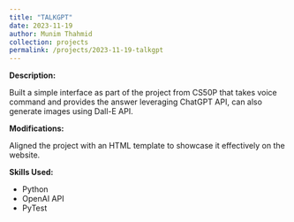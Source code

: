 ```yaml
---
title: "TALKGPT"
date: 2023-11-19
author: Munim Thahmid
collection: projects
permalink: /projects/2023-11-19-talkgpt
---
```


**Description:**

Built a simple interface as part of the project from CS50P that takes voice command and provides the answer leveraging ChatGPT API, can also generate images using Dall-E API.

**Modifications:**

Aligned the project with an HTML template to showcase it effectively on the website.

**Skills Used:**

- Python
- OpenAI API
- PyTest
